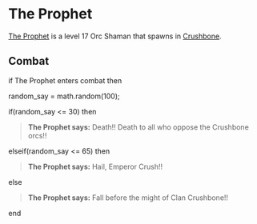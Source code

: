 # The Prophet



[The Prophet](/npc/58031) is a level 17 Orc Shaman that spawns in [Crushbone](/zone/58).



## Combat

if The Prophet enters combat  then


random_say = math.random(100);


if(random_say <= 30) then



>**The Prophet says:** Death!!  Death to all who oppose the Crushbone orcs!!


elseif(random_say <= 65) then



>**The Prophet says:** Hail, Emperor Crush!!


else



>**The Prophet says:** Fall before the might of Clan Crushbone!!

end